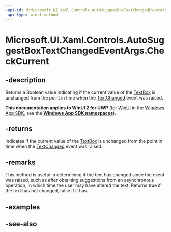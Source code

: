 ```yaml
---
-api-id: M:Microsoft.UI.Xaml.Controls.AutoSuggestBoxTextChangedEventArgs.CheckCurrent
-api-type: winrt method
---
```


<!-- Method syntax
public bool CheckCurrent()
-->

# Microsoft.UI.Xaml.Controls.AutoSuggestBoxTextChangedEventArgs.CheckCurrent

## -description
Returns a Boolean value indicating if the current value of the [TextBox](textbox.md) is unchanged from the point in time when the [TextChanged](autosuggestbox_textchanged.md) event was raised.

**This documentation applies to WinUI 2 for UWP** (for [WinUI](/windows/apps/winui/winui3/) in the [Windows App SDK](/windows/apps/windows-app-sdk/), see the **[Windows App SDK namespaces](/windows/windows-app-sdk/api/winrt/)**).

## -returns
Indicates if the current value of the [TextBox](textbox.md) is unchanged from the point in time when the [TextChanged](autosuggestbox_textchanged.md) event was raised.

## -remarks
This method is useful in determining if the text has changed since the event was raised, such as after obtaining suggestions from an asynchronous operation, in which time the user may have altered the text. Returns true if the text has not changed, false if it has.

## -examples

## -see-also
